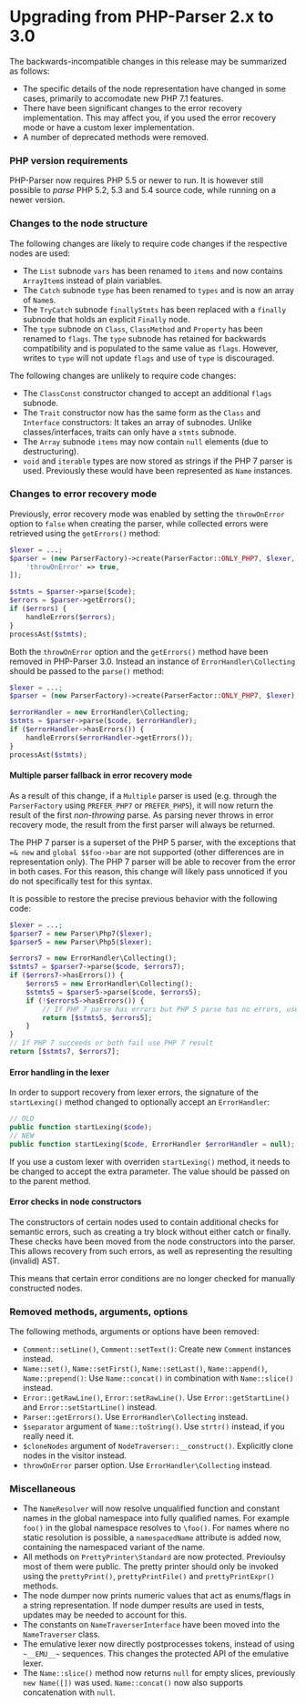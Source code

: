 # Upgrading from PHP-Parser 2.x to 3.0

The backwards-incompatible changes in this release may be summarized as follows:

- The specific details of the node representation have changed in some cases,
  primarily to accomodate new PHP 7.1 features.
- There have been significant changes to the error recovery implementation. This
  may affect you, if you used the error recovery mode or have a custom lexer
  implementation.
- A number of deprecated methods were removed.

### PHP version requirements

PHP-Parser now requires PHP 5.5 or newer to run. It is however still possible to
_parse_ PHP 5.2, 5.3 and 5.4 source code, while running on a newer version.

### Changes to the node structure

The following changes are likely to require code changes if the respective nodes
are used:

- The `List` subnode `vars` has been renamed to `items` and now contains
  `ArrayItem`s instead of plain variables.
- The `Catch` subnode `type` has been renamed to `types` and is now an array of
  `Name`s.
- The `TryCatch` subnode `finallyStmts` has been replaced with a `finally`
  subnode that holds an explicit `Finally` node.
- The `type` subnode on `Class`, `ClassMethod` and `Property` has been renamed
  to `flags`. The `type` subnode has retained for backwards compatibility and is
  populated to the same value as `flags`. However, writes to `type` will not
  update `flags` and use of `type` is discouraged.

The following changes are unlikely to require code changes:

- The `ClassConst` constructor changed to accept an additional `flags` subnode.
- The `Trait` constructor now has the same form as the `Class` and `Interface`
  constructors: It takes an array of subnodes. Unlike classes/interfaces, traits
  can only have a `stmts` subnode.
- The `Array` subnode `items` may now contain `null` elements (due to
  destructuring).
- `void` and `iterable` types are now stored as strings if the PHP 7 parser is
  used. Previously these would have been represented as `Name` instances.

### Changes to error recovery mode

Previously, error recovery mode was enabled by setting the `throwOnError` option
to `false` when creating the parser, while collected errors were retrieved using
the `getErrors()` method:

```php
$lexer = ...;
$parser = (new ParserFactory)->create(ParserFactor::ONLY_PHP7, $lexer, [
    'throwOnError' => true,
]);

$stmts = $parser->parse($code);
$errors = $parser->getErrors();
if ($errors) {
    handleErrors($errors);
}
processAst($stmts);
```

Both the `throwOnError` option and the `getErrors()` method have been removed in
PHP-Parser 3.0. Instead an instance of `ErrorHandler\Collecting` should be
passed to the `parse()` method:

```php
$lexer = ...;
$parser = (new ParserFactory)->create(ParserFactor::ONLY_PHP7, $lexer);

$errorHandler = new ErrorHandler\Collecting;
$stmts = $parser->parse($code, $errorHandler);
if ($errorHandler->hasErrors()) {
    handleErrors($errorHandler->getErrors());
}
processAst($stmts);
```

#### Multiple parser fallback in error recovery mode

As a result of this change, if a `Multiple` parser is used (e.g. through the
`ParserFactory` using `PREFER_PHP7` or `PREFER_PHP5`), it will now return the
result of the first _non-throwing_ parse. As parsing never throws in error
recovery mode, the result from the first parser will always be returned.

The PHP 7 parser is a superset of the PHP 5 parser, with the exceptions that
`=& new` and `global $$foo->bar` are not supported (other differences are in
representation only). The PHP 7 parser will be able to recover from the error in
both cases. For this reason, this change will likely pass unnoticed if you do
not specifically test for this syntax.

It is possible to restore the precise previous behavior with the following code:

```php
$lexer = ...;
$parser7 = new Parser\Php7($lexer);
$parser5 = new Parser\Php5($lexer);

$errors7 = new ErrorHandler\Collecting();
$stmts7 = $parser7->parse($code, $errors7);
if ($errors7->hasErrors()) {
    $errors5 = new ErrorHandler\Collecting();
    $stmts5 = $parser5->parse($code, $errors5);
    if (!$errors5->hasErrors()) {
        // If PHP 7 parse has errors but PHP 5 parse has no errors, use PHP 5 result
        return [$stmts5, $errors5];
    }
}
// If PHP 7 succeeds or both fail use PHP 7 result
return [$stmts7, $errors7];
```

#### Error handling in the lexer

In order to support recovery from lexer errors, the signature of the
`startLexing()` method changed to optionally accept an `ErrorHandler`:

```php
// OLD
public function startLexing($code);
// NEW
public function startLexing($code, ErrorHandler $errorHandler = null);
```

If you use a custom lexer with overriden `startLexing()` method, it needs to be
changed to accept the extra parameter. The value should be passed on to the
parent method.

#### Error checks in node constructors

The constructors of certain nodes used to contain additional checks for semantic
errors, such as creating a try block without either catch or finally. These
checks have been moved from the node constructors into the parser. This allows
recovery from such errors, as well as representing the resulting (invalid) AST.

This means that certain error conditions are no longer checked for manually
constructed nodes.

### Removed methods, arguments, options

The following methods, arguments or options have been removed:

- `Comment::setLine()`, `Comment::setText()`: Create new `Comment` instances
  instead.
- `Name::set()`, `Name::setFirst()`, `Name::setLast()`, `Name::append()`,
  `Name::prepend()`: Use `Name::concat()` in combination with `Name::slice()`
  instead.
- `Error::getRawLine()`, `Error::setRawLine()`. Use `Error::getStartLine()` and
  `Error::setStartLine()` instead.
- `Parser::getErrors()`. Use `ErrorHandler\Collecting` instead.
- `$separator` argument of `Name::toString()`. Use `strtr()` instead, if you
  really need it.
- `$cloneNodes` argument of `NodeTraverser::__construct()`. Explicitly clone
  nodes in the visitor instead.
- `throwOnError` parser option. Use `ErrorHandler\Collecting` instead.

### Miscellaneous

- The `NameResolver` will now resolve unqualified function and constant names in
  the global namespace into fully qualified names. For example `foo()` in the
  global namespace resolves to `\foo()`. For names where no static resolution is
  possible, a `namespacedName` attribute is added now, containing the namespaced
  variant of the name.
- All methods on `PrettyPrinter\Standard` are now protected. Previoulsy most of
  them were public. The pretty printer should only be invoked using the
  `prettyPrint()`, `prettyPrintFile()` and `prettyPrintExpr()` methods.
- The node dumper now prints numeric values that act as enums/flags in a string
  representation. If node dumper results are used in tests, updates may be
  needed to account for this.
- The constants on `NameTraverserInterface` have been moved into the
  `NameTraverser` class.
- The emulative lexer now directly postprocesses tokens, instead of using
  `~__EMU__~` sequences. This changes the protected API of the emulative lexer.
- The `Name::slice()` method now returns `null` for empty slices, previously
  `new Name([])` was used. `Name::concat()` now also supports concatenation with
  `null`.
